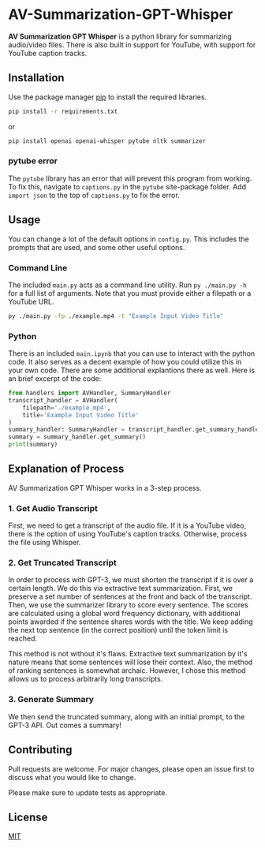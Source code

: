 # AV-Summarization-GPT-Whisper

**AV Summarization GPT Whisper** is a python library for summarizing audio/video files. There is also built in support for YouTube, with support for YouTube caption tracks.

## Installation

Use the package manager [pip](https://pip.pypa.io/en/stable/) to install the required libraries.

```bash
pip install -r requirements.txt
```

or

```bash
pip install openai openai-whisper pytube nltk summarizer
```

### pytube error

The `pytube` library has an error that will prevent this program from working. To fix this, navigate to `captions.py` in the `pytube` site-package folder. Add `import json` to the top of `captions.py` to fix the error.

## Usage

You can change a lot of the default options in `config.py`. This includes the prompts that are used, and some other useful options.

### Command Line

The included `main.py` acts as a command line utility. Run `py ./main.py -h` for a full list of arguments. Note that you must provide either a filepath or a YouTube URL.

```bash
py ./main.py -fp ./example.mp4 -t "Example Input Video Title"
```

### Python

There is an included `main.ipynb` that you can use to interact with the python code. It also serves as a decent example of how you could utilize this in your own code. There are some additional explantions there as well. Here is an brief excerpt of the code:

```python
from handlers import AVHandler, SummaryHandler
transcript_handler = AVHandler(
    filepath='./example.mp4',
    title='Example Input Video Title'
)
summary_handler: SummaryHandler = transcript_handler.get_summary_handler()
summary = summary_handler.get_summary()
print(summary)
```

## Explanation of Process

AV Summarization GPT Whisper works in a 3-step process.

### 1. Get Audio Transcript

First, we need to get a transcript of the audio file. If it is a YouTube video, there is the option of using YouTube's caption tracks. Otherwise, process the file using Whisper.

### 2. Get Truncated Transcript

In order to process with GPT-3, we must shorten the transcript if it is over a certain length. We do this via extractive text summarization. First, we preserve a set number of sentences at the front and back of the transcript. Then, we use the summarizer library to score every sentence. The scores are calculated using a global word frequency dictionary, with additional points awarded if the sentence shares words with the title. We keep adding the next top sentence (in the correct position) until the token limit is reached.

This method is not without it's flaws. Extractive text summarization by it's nature means that some sentences will lose their context. Also, the method of ranking sentences is somewhat archaic. However, I chose this method allows us to process arbitrarily long transcripts.

### 3. Generate Summary

We then send the truncated summary, along with an initial prompt, to the GPT-3 API. Out comes a summary!

## Contributing

Pull requests are welcome. For major changes, please open an issue first
to discuss what you would like to change.

Please make sure to update tests as appropriate.

## License

[MIT](https://choosealicense.com/licenses/mit/)